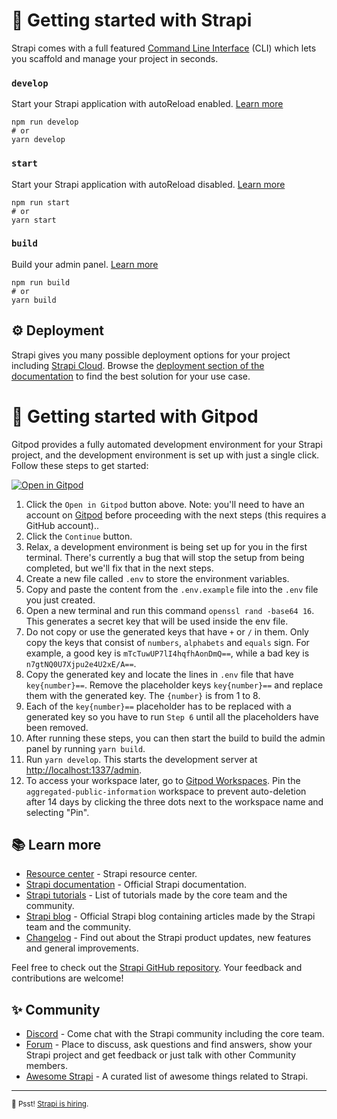 # 🚀 Getting started with Strapi

Strapi comes with a full featured [Command Line Interface](https://docs.strapi.io/dev-docs/cli) (CLI) which lets you scaffold and manage your project in seconds.

### `develop`

Start your Strapi application with autoReload enabled. [Learn more](https://docs.strapi.io/dev-docs/cli#strapi-develop)

```
npm run develop
# or
yarn develop
```

### `start`

Start your Strapi application with autoReload disabled. [Learn more](https://docs.strapi.io/dev-docs/cli#strapi-start)

```
npm run start
# or
yarn start
```

### `build`

Build your admin panel. [Learn more](https://docs.strapi.io/dev-docs/cli#strapi-build)

```
npm run build
# or
yarn build
```

## ⚙️ Deployment

Strapi gives you many possible deployment options for your project including [Strapi Cloud](https://cloud.strapi.io). Browse the [deployment section of the documentation](https://docs.strapi.io/dev-docs/deployment) to find the best solution for your use case.

# 🚀 Getting started with Gitpod
Gitpod provides a fully automated development environment for your Strapi project, and the development environment is set up with just a single click. Follow these steps to get started:

[![Open in Gitpod](https://gitpod.io/button/open-in-gitpod.svg)](https://gitpod.io/#https://github.com/distributeaid/aggregated-public-information)

1. Click the ``Open in Gitpod`` button above. Note: you'll need to have an account on [Gitpod](https://gitpod.io/login/) before proceeding with the next steps (this requires a GitHub account)..
2. Click the `Continue` button.
3. Relax, a development environment is being set up for you in the first terminal. There's currently a bug that will stop the setup from being completed, but we'll fix that in the next steps.
4. Create a new file called `.env` to store the environment variables.
5. Copy and paste the content from the `.env.example` file into the `.env` file you just created.
6. Open a new terminal and run this command `openssl rand -base64 16`. This generates a secret key that will be used inside the env file.
7. Do not copy or use the generated keys that have `+` or `/` in them. Only copy the keys that consist of `numbers`, `alphabets` and `equals` sign. For example, a good key is `mTcTuwUP7lI4hqfhAonDmQ==`, while a bad key is `n7gtNQ0U7Xjpu2e4U2xE/A==`.
8. Copy the generated key and locate the lines in `.env` file that have `key{number}==`. Remove the placeholder keys `key{number}==` and replace them with the generated key. The `{number}` is from 1 to 8.
9. Each of the `key{number}==` placeholder has to be replaced with a generated key so you have to run `Step 6` until all the placeholders have been removed.
10. After running these steps, you can then start the build to build the admin panel by running `yarn build`.
11. Run `yarn develop`. This starts the development server at [http://localhost:1337/admin](http://localhost:1337/admin).
12. To access your workspace later, go to [Gitpod Workspaces](https://gitpod.io/workspaces). Pin the `aggregated-public-information` workspace to prevent auto-deletion after 14 days by clicking the three dots next to the workspace name and selecting "Pin".



## 📚 Learn more

- [Resource center](https://strapi.io/resource-center) - Strapi resource center.
- [Strapi documentation](https://docs.strapi.io) - Official Strapi documentation.
- [Strapi tutorials](https://strapi.io/tutorials) - List of tutorials made by the core team and the community.
- [Strapi blog](https://strapi.io/blog) - Official Strapi blog containing articles made by the Strapi team and the community.
- [Changelog](https://strapi.io/changelog) - Find out about the Strapi product updates, new features and general improvements.

Feel free to check out the [Strapi GitHub repository](https://github.com/strapi/strapi). Your feedback and contributions are welcome!

## ✨ Community

- [Discord](https://discord.strapi.io) - Come chat with the Strapi community including the core team.
- [Forum](https://forum.strapi.io/) - Place to discuss, ask questions and find answers, show your Strapi project and get feedback or just talk with other Community members.
- [Awesome Strapi](https://github.com/strapi/awesome-strapi) - A curated list of awesome things related to Strapi.

---

<sub>🤫 Psst! [Strapi is hiring](https://strapi.io/careers).</sub>
